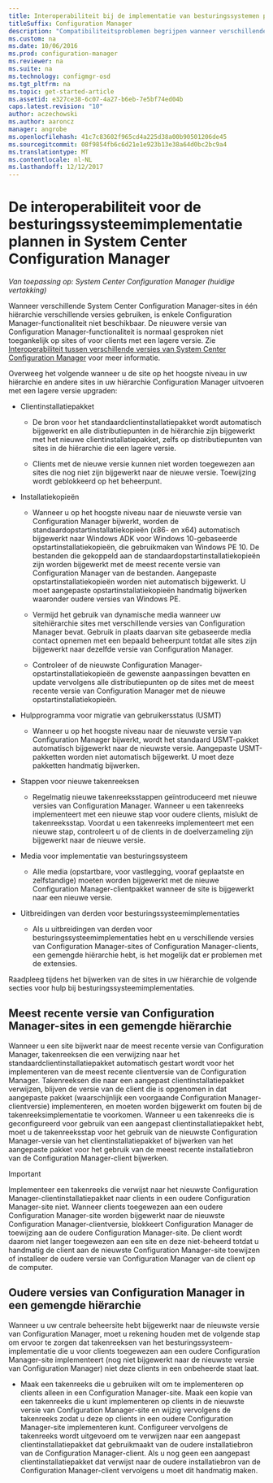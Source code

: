 ```yaml
---
title: Interoperabiliteit bij de implementatie van besturingssystemen plannen
titleSuffix: Configuration Manager
description: "Compatibiliteitsproblemen begrijpen wanneer verschillende System Center Configuration Manager-sites in één hiërarchie verschillende versies gebruiken."
ms.custom: na
ms.date: 10/06/2016
ms.prod: configuration-manager
ms.reviewer: na
ms.suite: na
ms.technology: configmgr-osd
ms.tgt_pltfrm: na
ms.topic: get-started-article
ms.assetid: e327ce38-6c07-4a27-b6eb-7e5bf74ed04b
caps.latest.revision: "10"
author: aczechowski
ms.author: aaroncz
manager: angrobe
ms.openlocfilehash: 41c7c83602f965cd4a225d38a00b90501206de45
ms.sourcegitcommit: 08f9854fb6c6d21e1e923b13e38a64d0bc2bc9a4
ms.translationtype: MT
ms.contentlocale: nl-NL
ms.lasthandoff: 12/12/2017
---
```

# <a name="planning-for-operating-system-deployment-interoperability-in-system-center-configuration-manager"></a>De interoperabiliteit voor de besturingssysteemimplementatie plannen in System Center Configuration Manager

*Van toepassing op: System Center Configuration Manager (huidige vertakking)*

Wanneer verschillende System Center Configuration Manager-sites in één hiërarchie verschillende versies gebruiken, is enkele Configuration Manager-functionaliteit niet beschikbaar. De nieuwere versie van Configuration Manager-functionaliteit is normaal gesproken niet toegankelijk op sites of voor clients met een lagere versie. Zie [Interoperabiliteit tussen verschillende versies van System Center Configuration Manager](../../core/plan-design/hierarchy/interoperability-between-different-versions.md) voor meer informatie.  

 Overweeg het volgende wanneer u de site op het hoogste niveau in uw hiërarchie en andere sites in uw hiërarchie Configuration Manager uitvoeren met een lagere versie upgraden:  

-   Clientinstallatiepakket  

    -   De bron voor het standaardclientinstallatiepakket wordt automatisch bijgewerkt en alle distributiepunten in de hiërarchie zijn bijgewerkt met het nieuwe clientinstallatiepakket, zelfs op distributiepunten van sites in de hiërarchie die een lagere versie.  

    -   Clients met de nieuwe versie kunnen niet worden toegewezen aan sites die nog niet zijn bijgewerkt naar de nieuwe versie. Toewijzing wordt geblokkeerd op het beheerpunt.  

-   Installatiekopieën  

    -   Wanneer u op het hoogste niveau naar de nieuwste versie van Configuration Manager bijwerkt, worden de standaardopstartinstallatiekopieën (x86- en x64) automatisch bijgewerkt naar Windows ADK voor Windows 10-gebaseerde opstartinstallatiekopieën, die gebruikmaken van Windows PE 10. De bestanden die gekoppeld aan de standaardopstartinstallatiekopieën zijn worden bijgewerkt met de meest recente versie van Configuration Manager van de bestanden. Aangepaste opstartinstallatiekopieën worden niet automatisch bijgewerkt. U moet aangepaste opstartinstallatiekopieën handmatig bijwerken waaronder oudere versies van Windows PE.  

    -   Vermijd het gebruik van dynamische media wanneer uw sitehiërarchie sites met verschillende versies van Configuration Manager bevat. Gebruik in plaats daarvan site gebaseerde media contact opnemen met een bepaald beheerpunt totdat alle sites zijn bijgewerkt naar dezelfde versie van Configuration Manager.  

    -   Controleer of de nieuwste Configuration Manager-opstartinstallatiekopieën de gewenste aanpassingen bevatten en update vervolgens alle distributiepunten op de sites met de meest recente versie van Configuration Manager met de nieuwe opstartinstallatiekopieën.  

-   Hulpprogramma voor migratie van gebruikersstatus (USMT)  

    -   Wanneer u op het hoogste niveau naar de nieuwste versie van Configuration Manager bijwerkt, wordt het standaard USMT-pakket automatisch bijgewerkt naar de nieuwste versie. Aangepaste USMT-pakketten worden niet automatisch bijgewerkt. U moet deze pakketten handmatig bijwerken.  

-   Stappen voor nieuwe takenreeksen  

    -   Regelmatig nieuwe takenreeksstappen geïntroduceerd met nieuwe versies van Configuration Manager. Wanneer u een takenreeks implementeert met een nieuwe stap voor oudere clients, mislukt de takenreeksstap. Voordat u een takenreeks implementeert met een nieuwe stap, controleert u of de clients in de doelverzameling zijn bijgewerkt naar de nieuwe versie.  

-   Media voor implementatie van besturingssysteem  

    -   Alle media (opstartbare, voor vastlegging, vooraf geplaatste en zelfstandige) moeten worden bijgewerkt met de nieuwe Configuration Manager-clientpakket wanneer de site is bijgewerkt naar een nieuwe versie.  

-   Uitbreidingen van derden voor besturingssysteemimplementaties  

    -   Als u uitbreidingen van derden voor besturingssysteemimplementaties hebt en u verschillende versies van Configuration Manager-sites of Configuration Manager-clients, een gemengde hiërarchie hebt, is het mogelijk dat er problemen met de extensies.  

 Raadpleeg tijdens het bijwerken van de sites in uw hiërarchie de volgende secties voor hulp bij besturingssysteemimplementaties.  

## <a name="latest-version-of-configuration-manager-sites-in-a-mixed-hierarchy"></a>Meest recente versie van Configuration Manager-sites in een gemengde hiërarchie  
 Wanneer u een site bijwerkt naar de meest recente versie van Configuration Manager, takenreeksen die een verwijzing naar het standaardclientinstallatiepakket automatisch gestart wordt voor het implementeren van de meest recente clientversie van de Configuration Manager. Takenreeksen die naar een aangepast clientinstallatiepakket verwijzen, blijven de versie van de client die is opgenomen in dat aangepaste pakket (waarschijnlijk een voorgaande Configuration Manager-clientversie) implementeren, en moeten worden bijgewerkt om fouten bij de takenreeksimplementatie te voorkomen. Wanneer u een takenreeks die is geconfigureerd voor gebruik van een aangepast clientinstallatiepakket hebt, moet u de takenreeksstap voor het gebruik van de nieuwste Configuration Manager-versie van het clientinstallatiepakket of bijwerken van het aangepaste pakket voor het gebruik van de meest recente installatiebron van de Configuration Manager-client bijwerken.  

> [!IMPORTANT]  
>  Implementeer een takenreeks die verwijst naar het nieuwste Configuration Manager-clientinstallatiepakket naar clients in een oudere Configuration Manager-site niet. Wanneer clients toegewezen aan een oudere Configuration Manager-site worden bijgewerkt naar de nieuwste Configuration Manager-clientversie, blokkeert Configuration Manager de toewijzing aan de oudere Configuration Manager-site. De client wordt daarom niet langer toegewezen aan een site en deze niet-beheerd totdat u handmatig de client aan de nieuwste Configuration Manager-site toewijzen of installeer de oudere versie van Configuration Manager van de client op de computer.  

## <a name="older-versions-of-configuration-manager-in-a-mixed-hierarchy"></a>Oudere versies van Configuration Manager in een gemengde hiërarchie  
 Wanneer u uw centrale beheersite hebt bijgewerkt naar de nieuwste versie van Configuration Manager, moet u rekening houden met de volgende stap om ervoor te zorgen dat takenreeksen van het besturingssysteem-implementatie die u voor clients toegewezen aan een oudere Configuration Manager-site implementeert (nog niet bijgewerkt naar de nieuwste versie van Configuration Manager) niet deze clients in een onbeheerde staat laat.  

-   Maak een takenreeks die u gebruiken wilt om te implementeren op clients alleen in een Configuration Manager-site. Maak een kopie van een takenreeks die u kunt implementeren op clients in de nieuwste versie van Configuration Manager-site en wijzig vervolgens de takenreeks zodat u deze op clients in een oudere Configuration Manager-site implementeren kunt. Configureer vervolgens de takenreeks wordt uitgevoerd om te verwijzen naar een aangepast clientinstallatiepakket dat gebruikmaakt van de oudere installatiebron van de Configuration Manager-client. Als u nog geen een aangepast clientinstallatiepakket dat verwijst naar de oudere installatiebron van de Configuration Manager-client vervolgens u moet dit handmatig maken.  
